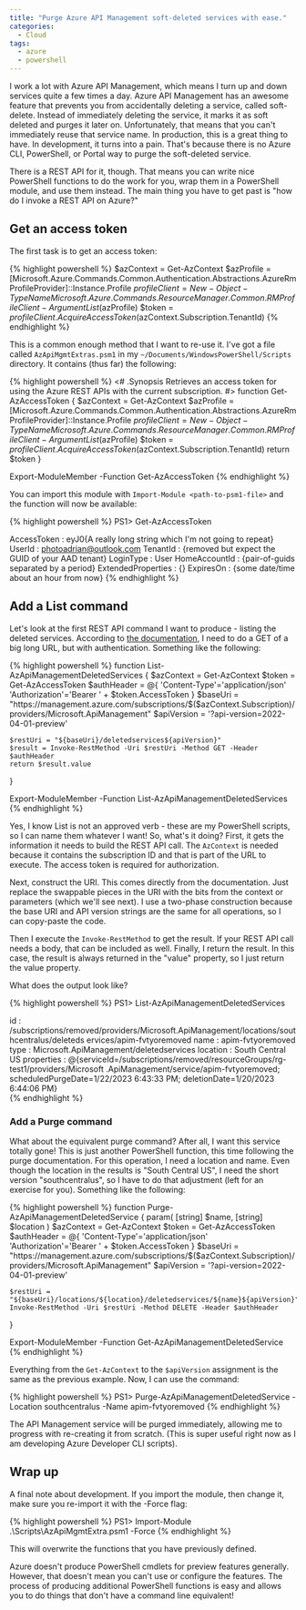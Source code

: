 ```yaml
---
title: "Purge Azure API Management soft-deleted services with ease."
categories:
  - Cloud
tags:
  - azure
  - powershell
---
```


I work a lot with Azure API Management, which means I turn up and down services quite a few times a day.  Azure API Management has an awesome feature that prevents you from accidentally deleting a service, called soft-delete.  Instead of immediately deleting the service, it marks it as soft deleted and purges it later on.  Unfortunately, that means that you can't immediately reuse that service name.  In production, this is a great thing to have.  In development, it turns into a pain. That's because there is no Azure CLI, PowerShell, or Portal way to purge the soft-deleted service.

There is a REST API for it, though.  That means you can write nice PowerShell functions to do the work for you, wrap them in a PowerShell module, and use them instead.  The main thing you have to get past is "how do I invoke a REST API on Azure?"

## Get an access token

The first task is to get an access token:

{% highlight powershell %}
$azContext = Get-AzContext
$azProfile = [Microsoft.Azure.Commands.Common.Authentication.Abstractions.AzureRmProfileProvider]::Instance.Profile
$profileClient = New-Object -TypeName Microsoft.Azure.Commands.ResourceManager.Common.RMProfileClient -ArgumentList ($azProfile)
$token = $profileClient.AcquireAccessToken($azContext.Subscription.TenantId)
{% endhighlight %}

This is a common enough method that I want to re-use it.  I've got a file called `AzApiMgmtExtras.psm1` in my `~/Documents/WindowsPowerShell/Scripts` directory.  It contains (thus far) the following:

{% highlight powershell %}
<#
 .Synopsis
 Retrieves an access token for using the Azure REST APIs with the current subscription.
#>
function Get-AzAccessToken
{
  $azContext = Get-AzContext
  $azProfile = [Microsoft.Azure.Commands.Common.Authentication.Abstractions.AzureRmProfileProvider]::Instance.Profile
  $profileClient = New-Object -TypeName Microsoft.Azure.Commands.ResourceManager.Common.RMProfileClient -ArgumentList ($azProfile)
  $token = $profileClient.AcquireAccessToken($azContext.Subscription.TenantId)
  return $token
}

Export-ModuleMember -Function Get-AzAccessToken
{% endhighlight %}

You can import this module with `Import-Module <path-to-psm1-file>` and the function will now be available:

{% highlight powershell %}
PS1> Get-AzAccessToken

AccessToken        : eyJ0{A really long string which I'm not going to repeat}
UserId             : photoadrian@outlook.com
TenantId           : {removed but expect the GUID of your AAD tenant}
LoginType          : User
HomeAccountId      : {pair-of-guids separated by a period}
ExtendedProperties : {}
ExpiresOn          : {some date/time about an hour from now}
{% endhighlight %}

## Add a List command

Let's look at the first REST API command I want to produce - listing the deleted services.  According to [the documentation](https://learn.microsoft.com/rest/api/apimanagement/current-preview/deleted-services/list-by-subscription?tabs=HTTP), I need to do a GET of a big long URL, but with authentication.  Something like the following:

{% highlight powershell %}
function List-AzApiManagementDeletedServices {
    $azContext = Get-AzContext
    $token = Get-AzAccessToken
    $authHeader = @{
        'Content-Type'='application/json'
        'Authorization'='Bearer ' + $token.AccessToken
    }
    $baseUri = "https://management.azure.com/subscriptions/$($azContext.Subscription)/providers/Microsoft.ApiManagement"
    $apiVersion = '?api-version=2022-04-01-preview'

    $restUri = "${baseUri}/deletedservices${apiVersion}"
    $result = Invoke-RestMethod -Uri $restUri -Method GET -Header $authHeader
    return $result.value
}

Export-ModuleMember -Function List-AzApiManagementDeletedServices
{% endhighlight %}

Yes, I know List is not an approved verb - these are my PowerShell scripts, so I can name them whatever I want!  So, what's it doing?  First, it gets the information it needs to build the REST API call.  The `AzContext` is needed because it contains the subscription ID and that is part of the URL to execute.  The access token is required for authorization.

Next, construct the URI.  This comes directly from the documentation.  Just replace the swappable pieces in the URI with the bits from the context or parameters (which we'll see next).  I use a two-phase construction because the base URI and API version strings are the same for all operations, so I can copy-paste the code.

Then I execute the `Invoke-RestMethod` to get the result. If your REST API call needs a body, that can be included as well.  Finally, I return the result.  In this case, the result is always returned in the "value" property, so I just return the value property.

What does the output look like?

{% highlight powershell %}
PS1> List-AzApiManagementDeletedServices

id         : /subscriptions/removed/providers/Microsoft.ApiManagement/locations/southcentralus/deleteds 
             ervices/apim-fvtyoremoved
name       : apim-fvtyoremoved
type       : Microsoft.ApiManagement/deletedservices
location   : South Central US
properties : @{serviceId=/subscriptions/removed/resourceGroups/rg-test1/providers/Microsoft 
             .ApiManagement/service/apim-fvtyoremoved; scheduledPurgeDate=1/22/2023 6:43:33 PM; deletionDate=1/20/2023 6:44:06 PM}  
{% endhighlight %}

### Add a Purge command

What about the equivalent purge command?  After all, I want this service totally gone!  This is just another PowerShell function, this time following the purge documentation.  For this operation, I need a location and name.  Even though the location in the results is "South Central US", I need the short version "southcentralus", so I have to do that adjustment (left for an exercise for you).  Something like the following:

{% highlight powershell %}
function Purge-AzApiManagementDeletedService {
    param(
        [string] $name,
        [string] $location
    )
    $azContext = Get-AzContext
    $token = Get-AzAccessToken
    $authHeader = @{
        'Content-Type'='application/json'
        'Authorization'='Bearer ' + $token.AccessToken
    }
    $baseUri = "https://management.azure.com/subscriptions/$($azContext.Subscription)/providers/Microsoft.ApiManagement"
    $apiVersion = '?api-version=2022-04-01-preview'

    $restUri = "${baseUri}/locations/${location}/deletedservices/${name}${apiVersion}"
    Invoke-RestMethod -Uri $restUri -Method DELETE -Header $authHeader
}

Export-ModuleMember -Function Get-AzApiManagementDeletedService
{% endhighlight %}

Everything from the `Get-AzContext` to the `$apiVersion` assignment is the same as the previous example.  Now, I can use the command:

{% highlight powershell %}
PS1> Purge-AzApiManagementDeletedService -Location southcentralus -Name apim-fvtyoremoved
{% endhighlight %}

The API Management service will be purged immediately, allowing me to progress with re-creating it from scratch. (This is super useful right now as I am developing Azure Developer CLI scripts).

## Wrap up

A final note about development.  If you import the module, then change it, make sure you re-import it with the -Force flag:

{% highlight powershell %}
PS1> Import-Module .\Scripts\AzApiMgmtExtra.psm1 -Force
{% endhighlight %}

This will overwrite the functions that you have previously defined.

Azure doesn't produce PowerShell cmdlets for preview features generally.  However, that doesn't mean you can't use or configure the features.  The process of producing additional PowerShell functions is easy and allows you to do things that don't have a command line equivalent!
